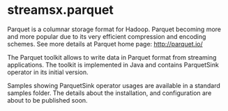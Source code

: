 streamsx.parquet
================

Parquet is a columnar storage format for Hadoop. 
Parquet becoming more and more popular due to its very 
efficient compression and encoding schemes.
See more details at Parquet home page: http://parquet.io/

The Parquet toolkit allows to write data in Parquet format 
from streaming applications. The toolkit is  implemented in Java and 
contains ParquetSink operator in its initial version.

Samples showing ParquetSink operator usages are available in 
a standard samples folder.  The details about the installation, 
and configuration are about to be published soon. 